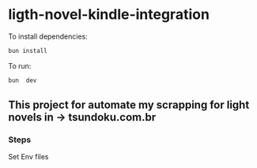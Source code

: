 # ligth-novel-kindle-integration

To install dependencies:

```bash
bun install
```

To run:

```bash
bun  dev
```

## This project for automate my scrapping for light novels in -> tsundoku.com.br


### Steps

Set Env files

```

```
